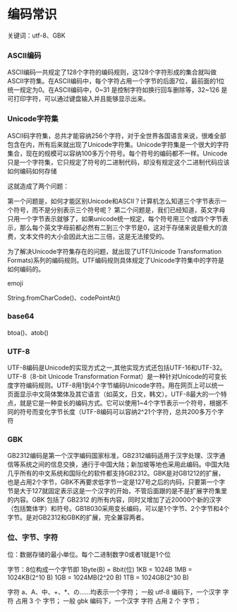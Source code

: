 
# 编码常识
关键词：utf-8、GBK

### ASCII编码
ASCII编码一共规定了128个字符的编码规则，这128个字符形成的集合就叫做ASCII字符集。在ASCII编码中，每个字符占用一个字节的后面7位，最前面的1位统一规定为0。在ASCII编码中，0~31 是控制字符如换行回车删除等，32~126 是可打印字符，可以通过键盘输入并且能够显示出来。

### Unicode字符集
ASCII码字符集，总共才能容纳256个字符，对于全世界各国语言来说，很难全部包含在内，所有后来就出现了Unicode字符集。Unicode字符集是一个很大的字符集合，现在的规模可以容纳100多万个符号。每个符号的编码都不一样。Unicode只是一个字符集，它只规定了符号的二进制代码，却没有规定这个二进制代码应该如何编码如何存储

这就造成了两个问题：

第一个问题是，如何才能区别Unicode和ASCII？计算机怎么知道三个字节表示一个符号，而不是分别表示三个符号呢？
第二个问题是，我们已经知道，英文字母只用一个字节表示就够了，如果unicode统一规定，每个符号用三个或四个字节表示，那么每个英文字母前都必然有二到三个字节是0，这对于存储来说是极大的浪费，文本文件的大小会因此大出二三倍，这是无法接受的。

为了解决Unicode字符集存在的问题，就出现了UTF(Unicode Transformation Formats)系列的编码规则。UTF编码规则具体规定了Unicode字符集中的字符是如何编码的。

emoji

String.fromCharCode()、codePointAt()
### base64
btoa()、atob()

### UTF-8
UTF-8编码是Unicode的实现方式之一,其他实现方式还包括UTF-16和UTF-32。UTF-8（8-bit Unicode Transformation Format）是一种针对Unicode的可变长度字符编码规则。UTF-8用1到4个字节编码Unicode字符。用在网页上可以统一页面显示中文简体繁体及其它语言（如英文，日文，韩文）。UTF-8最大的一个特点，就是它是一种变长的编码方式。它可以使用1~4个字节表示一个符号，根据不同的符号而变化字节长度（UTF-8编码可以容纳2^21个字符，总共200多万个字符

### GBK
GB2312编码是第一个汉字编码国家标准，GB2312编码适用于汉字处理、汉字通信等系统之间的信息交换，通行于中国大陆；新加坡等地也采用此编码。中国大陆几乎所有的中文系统和国际化的软件都支持GB2312。GBK是对GB1212的扩展，也是占用2个字节，GBK不再要求低字节一定是127号之后的内码，只要第一个字节是大于127就固定表示这是一个汉字的开始，不管后面跟的是不是扩展字符集里的内容。GBK 包括了 GB2312 的所有内容，同时又增加了近20000个新的汉字（包括繁体字）和符号。GB18030采用变长编码，可以是1个字节、2个字节和4个字节。是对GB2312和GBK的扩展，完全兼容两者。

### 位、字节、字符
位：数据存储的最小单位。每个二进制数字0或者1就是1个位

字节：8位构成一个字节即 1Byte(B) = 8bit(位)
1KB = 1024B
1MB = 1024KB(2^10 B)
1GB = 1024MB(2^20 B)
1TB = 1024GB(2^30 B)

字符
a、A、中、+、*、の......均表示一个字符；
一般 utf-8 编码下，一个汉字 字符 占用 3 个 字节；
一般 gbk 编码下，一个汉字  字符  占用 2 个 字节；
